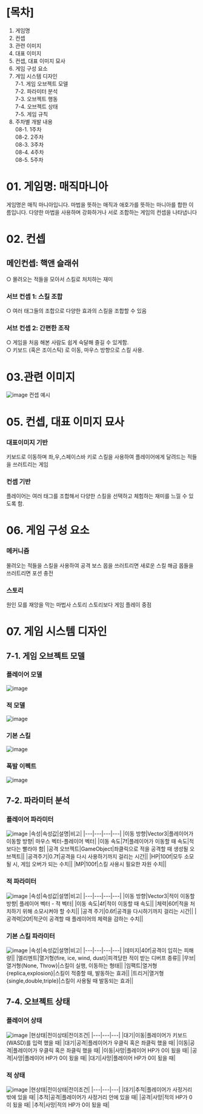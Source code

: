 # [목차]
 01. 게임명
 02. 컨셉
 03. 관련 이미지
 04. 대표 이미지
 05. 컨셉, 대표 이미지 묘사
 06. 게임 구성 요소
 07. 게임 시스템 디자인<br>
     7-1. 게임 오브젝트 모델<br>
     7-2. 파라미터 분석<br>
     7-3. 오브젝트 행동<br>
     7-4. 오브젝트 상태<br>
     7-5. 게임 규칙
 08. 주차별 개발 내용<br>
     08-1. 1주차<br>
     08-2. 2주차<br>
     08-3. 3주차<br>
     08-4. 4주차<br>
     08-5. 5주차

# 01. 게임명: 매직마니아
게임명은 매직 마니아입니다. 마법을 뜻하는 매직과 애호가를 뜻하는 마니아를 합한 이름입니다.
다양한 마법을 사용하며 강화하거나 서로 조합하는 게임의 컨셉을 나타냅니다

# 02. 컨셉
## 메인컨셉: 핵앤 슬래쉬
  ○ 몰려오는 적들을 모아서 스킬로 처치하는 재미
### 서브 컨셉 1: 스킬 조합
  ○ 여러 태그들의 조합으로 다양한 효과의 스킬을 조합할 수 있음
### 서브 컨셉 2: 간편한 조작
  ○ 게임을 처음 해본 사람도 쉽게 숙달해 즐길 수 있게함.<br>
  ○ 키보드 (혹은 조이스틱) 로 이동, 마우스 방향으로 스킬 사용.
  
 # 03.관련 이미지
 ![image](./img/ConceptImage.png)
컨셉 예시

# 05. 컨셉, 대표 이미지 묘사
### 대표이미지 기반
키보드로 이동하며 좌,우,스페이스바 키로 스킬을 사용하여 플레이어에게 달려드는 적들을 쓰러트리는 게임
### 컨셉 기반
플레이어는 여러 태그를 조합해서 다양한 스킬을 선택하고 체험하는 재미를 느낄 수 있도록 함.

#  06. 게임 구성 요소
### 메커니즘
몰려오는 적들을 스킬을 사용하여 공격
보스 몹을 쓰러트리면 새로운 스킬 해금
몹들을 쓰러트리면 포션 충전
### 스토리
원인 모를 재앙을 막는 마법사 스토리
스토리보다 게임 플레이 중점

# 07. 게임 시스템 디자인
## 7-1. 게임 오브젝트 모델
### 플레이어 모델
![image](./img/playerModel.png)
### 적 모델
![image](./img/spiderModel.png)
### 기본 스킬
![image](./img/missile.png)
### 폭발 이펙트
![image](./img/explosion.png)
## 7-2. 파라미터 분석
### 플레이어 파라미터
![image](./img/playerParam.png)
|속성|속성값|설명|비고|
|---|---|---|---|
|이동 방향|Vector3|플레이어가 이동할 방향| 마우스 벡터-플레이어 벡터|
|이동 속도|7f|플레이어가 이동할 때 속도|적보다는 빨라야 함|
|공격 오브젝트|GameObject|좌클릭으로 적을 공격할 때 생성될 오브젝트||
|공격주기|0.7f|공격을 다시 사용하기까지 걸리는 시간||
|HP|100f|모두 소모될 시, 게임 오버가 되는 수치||
|MP|100f|스킬 사용시 필요한 자원 수치||
### 적 파라미터
![image](./img/mosterParam.png)
|속성|속성값|설명|비고|
|---|---|---|---|
|이동 방향|Vector3|적이 이동할 방향| 플레이어 벡터 - 적 벡터|
|이동 속도|4f|적이 이동할 때 속도||
|체력|60f|적을 처치하기 위해 소모시켜야 할 수치||
|공격 주기|0.6f|공격을 다시하기까지 걸리는 시간||
|공격력|20f|적군이 공격할 때 플레이어의 체력을 감하는 수치||
### 기본 스킬 파라미터
![image](./img/skillParam.png)
|속성|속성값|설명|비고|
|---|---|---|---|
|데미지|40f|공격이 입히는 피해량||
|엘리멘트|열거형{fire, ice, wind, dust}|피격당한 적이 받는 디버프 종류||
|무브|열거형{None, Throw}|스킬이 실행, 이동하는 형태||
|임팩트|열거형{replica,explosion}|스킬이 적중할 때, 발동하는 효과||
|트리거|열거형{single,double,triple}|스킬이 사용될 때 발동되는 효과||
## 7-4. 오브젝트 상태
### 플레이어 상태
![image](./img/playerState.png)
|현상태|전이상태|전이조건|
|---|---|---|
|대기|이동|플레이어가 키보드(WASD)를 입력 했을 때|
|대기|공격|플레이어가 우클릭 혹은 좌클릭 했을 때|
|이동|공격|플레이어가 우클릭 혹은 좌클릭 했을 때|
|이동|사망|플레이어 HP가 0이 됬을 때|
|공격|사망|플레이어 HP가 0이 됬을 때|
|대기|사망|플레이어 HP가 0이 됬을 때|
### 적 상태
![image](./img/monsterState.png)
|현상태|전이상태|전이조건|
|---|---|---|
|대기|추적|플레이어가 사정거리 밖에 있을 때|
|추적|공격|플레이어가 사정거리 안에 있을 때|
|공격|사망|적의 HP가 0이 됬을 때|
|추적|사망|적의 HP가 0이 됬을 때|
